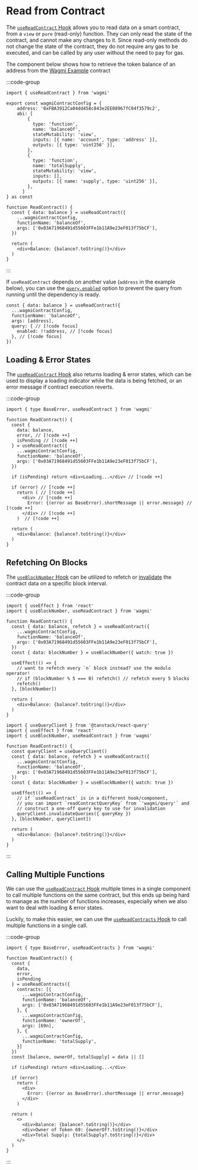 # Read from Contract

The [`useReadContract` Hook](/react/api/hooks/useReadContract) allows you to read data on a smart contract, from a `view` or `pure` (read-only) function. They can only read the state of the contract, and cannot make any changes to it. Since read-only methods do not change the state of the contract, they do not require any gas to be executed, and can be called by any user without the need to pay for gas.

The component below shows how to retrieve the token balance of an address from the [Wagmi Example](https://etherscan.io/token/0xFBA3912Ca04dd458c843e2EE08967fC04f3579c2) contract

:::code-group
```tsx [read-contract.tsx]
import { useReadContract } from 'wagmi'

export const wagmiContractConfig = {
    address: '0xFBA3912Ca04dd458c843e2EE08967fC04f3579c2',
    abi: [
        {
          type: 'function',
          name: 'balanceOf',
          stateMutability: 'view',
          inputs: [{ name: 'account', type: 'address' }],
          outputs: [{ type: 'uint256' }],
        },
        {
          type: 'function',
          name: 'totalSupply',
          stateMutability: 'view',
          inputs: [],
          outputs: [{ name: 'supply', type: 'uint256' }],
        },
      ]
} as const

function ReadContract() {
  const { data: balance } = useReadContract({
    ...wagmiContractConfig,
    functionName: 'balanceOf',
    args: ['0x03A71968491d55603FFe1b11A9e23eF013f75bCF'],
  })

  return (
    <div>Balance: {balance?.toString()}</div>
  )
}
```
:::

If `useReadContract` depends on another value (`address` in the example below), you can use the [`query.enabled`](/react/api/hooks/useReadContract#enabled) option to prevent the query from running until the dependency is ready.

```tsx
const { data: balance } = useReadContract({
  ...wagmiContractConfig,
  functionName: 'balanceOf',
  args: [address],
  query: { // [!code focus]
    enabled: !!address, // [!code focus]
  }, // [!code focus]
})
```

## Loading & Error States

The [`useReadContract` Hook](/react/api/hooks/useReadContract) also returns loading & error states, which can be used to display a loading indicator while the data is being fetched, or an error message if contract execution reverts.

:::code-group

```tsx [read-contract.tsx]
import { type BaseError, useReadContract } from 'wagmi'

function ReadContract() {
  const { 
    data: balance,
    error, // [!code ++]
    isPending // [!code ++]
  } = useReadContract({
    ...wagmiContractConfig,
    functionName: 'balanceOf',
    args: ['0x03A71968491d55603FFe1b11A9e23eF013f75bCF'],
  })

  if (isPending) return <div>Loading...</div> // [!code ++]

  if (error) // [!code ++]
    return ( // [!code ++]
      <div> // [!code ++]
        Error: {(error as BaseError).shortMessage || error.message} // [!code ++]
      </div> // [!code ++]
    )  // [!code ++]

  return (
    <div>Balance: {balance?.toString()}</div>
  )
}
```

## Refetching On Blocks

The [`useBlockNumber` Hook](/react/api/hooks/useBlockNumber) can be utilized to refetch or [invalidate](https://tanstack.com/query/latest/docs/framework/react/guides/query-invalidation) the contract data on a specific block interval.

:::code-group
```tsx [read-contract.tsx (refetch)]
import { useEffect } from 'react'
import { useBlockNumber, useReadContract } from 'wagmi'

function ReadContract() {
  const { data: balance, refetch } = useReadContract({
    ...wagmiContractConfig,
    functionName: 'balanceOf',
    args: ['0x03A71968491d55603FFe1b11A9e23eF013f75bCF'],
  })
  const { data: blockNumber } = useBlockNumber({ watch: true })

  useEffect(() => {
    // want to refetch every `n` block instead? use the modulo operator!
    // if (blockNumber % 5 === 0) refetch() // refetch every 5 blocks
    refetch()
  }, [blockNumber])

  return (
    <div>Balance: {balance?.toString()}</div>
  )
}
```
```tsx [read-contract.tsx (invalidate)]
import { useQueryClient } from '@tanstack/react-query'
import { useEffect } from 'react'
import { useBlockNumber, useReadContract } from 'wagmi'

function ReadContract() {
  const queryClient = useQueryClient()
  const { data: balance, refetch } = useReadContract({
    ...wagmiContractConfig,
    functionName: 'balanceOf',
    args: ['0x03A71968491d55603FFe1b11A9e23eF013f75bCF'],
  })
  const { data: blockNumber } = useBlockNumber({ watch: true })

  useEffect(() => {
    // if `useReadContract` is in a different hook/component,
    // you can import `readContractQueryKey` from `'wagmi/query'` and
    // construct a one-off query key to use for invalidation
    queryClient.invalidateQueries({ queryKey })
  }, [blockNumber, queryClient])

  return (
    <div>Balance: {balance?.toString()}</div>
  )
}
```
:::

## Calling Multiple Functions

We can use the [`useReadContract` Hook](/react/api/hooks/useReadContract) multiple times in a single component to call multiple functions on the same contract, but this ends up being hard to manage as the number of functions increases, especially when we also want to deal with loading & error states. 

Luckily, to make this easier, we can use the [`useReadContracts` Hook](/react/api/hooks/useReadContracts) to call multiple functions in a single call.

:::code-group

```tsx [read-contract.tsx]
import { type BaseError, useReadContracts } from 'wagmi'

function ReadContract() {
  const { 
    data,
    error,
    isPending
  } = useReadContracts({ 
    contracts: [{ 
      ...wagmiContractConfig,
      functionName: 'balanceOf',
      args: ['0x03A71968491d55603FFe1b11A9e23eF013f75bCF'],
    }, { 
      ...wagmiContractConfig, 
      functionName: 'ownerOf', 
      args: [69n], 
    }, { 
      ...wagmiContractConfig, 
      functionName: 'totalSupply', 
    }] 
  }) 
  const [balance, ownerOf, totalSupply] = data || [] 

  if (isPending) return <div>Loading...</div>

  if (error)
    return (
      <div>
        Error: {(error as BaseError).shortMessage || error.message}
      </div>
    ) 

  return (
    <>
      <div>Balance: {balance?.toString()}</div>
      <div>Owner of Token 69: {ownerOf?.toString()}</div> 
      <div>Total Supply: {totalSupply?.toString()}</div> 
    </>
  )
}
```

:::
